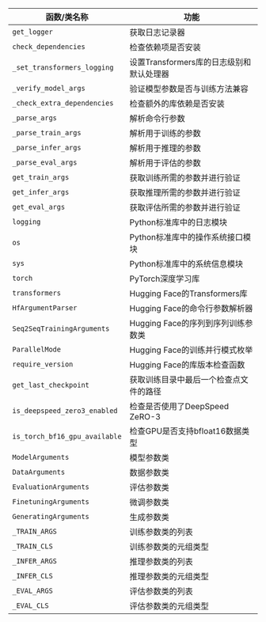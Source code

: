 |函数/类名称| 功能|
|---|---|
|`get_logger`| 获取日志记录器|
|`check_dependencies`| 检查依赖项是否安装|
|`_set_transformers_logging`| 设置Transformers库的日志级别和默认处理器|
|`_verify_model_args`| 验证模型参数是否与训练方法兼容|
|`_check_extra_dependencies`| 检查额外的库依赖是否安装|
|`_parse_args`| 解析命令行参数|
|`_parse_train_args`| 解析用于训练的参数|
|`_parse_infer_args`| 解析用于推理的参数|
|`_parse_eval_args`| 解析用于评估的参数|
|`get_train_args`| 获取训练所需的参数并进行验证|
|`get_infer_args`| 获取推理所需的参数并进行验证|
|`get_eval_args`| 获取评估所需的参数并进行验证|
|`logging`| Python标准库中的日志模块|
|`os`| Python标准库中的操作系统接口模块|
|`sys`| Python标准库中的系统信息模块|
|`torch`| PyTorch深度学习库|
|`transformers`| Hugging Face的Transformers库|
|`HfArgumentParser`| Hugging Face的命令行参数解析器|
|`Seq2SeqTrainingArguments`| Hugging Face的序列到序列训练参数类|
|`ParallelMode`| Hugging Face的训练并行模式枚举|
|`require_version`| Hugging Face的库版本检查函数|
|`get_last_checkpoint`| 获取训练目录中最后一个检查点文件的路径|
|`is_deepspeed_zero3_enabled`| 检查是否使用了DeepSpeed ZeRO-3|
|`is_torch_bf16_gpu_available`| 检查GPU是否支持bfloat16数据类型|
|`ModelArguments`| 模型参数类|
|`DataArguments`| 数据参数类|
|`EvaluationArguments`| 评估参数类|
|`FinetuningArguments`| 微调参数类|
|`GeneratingArguments`| 生成参数类|
|`_TRAIN_ARGS`| 训练参数类的列表|
|`_TRAIN_CLS`| 训练参数类的元组类型|
|`_INFER_ARGS`| 推理参数类的列表|
|`_INFER_CLS`| 推理参数类的元组类型|
|`_EVAL_ARGS`| 评估参数类的列表|
|`_EVAL_CLS`| 评估参数类的元组类型|
